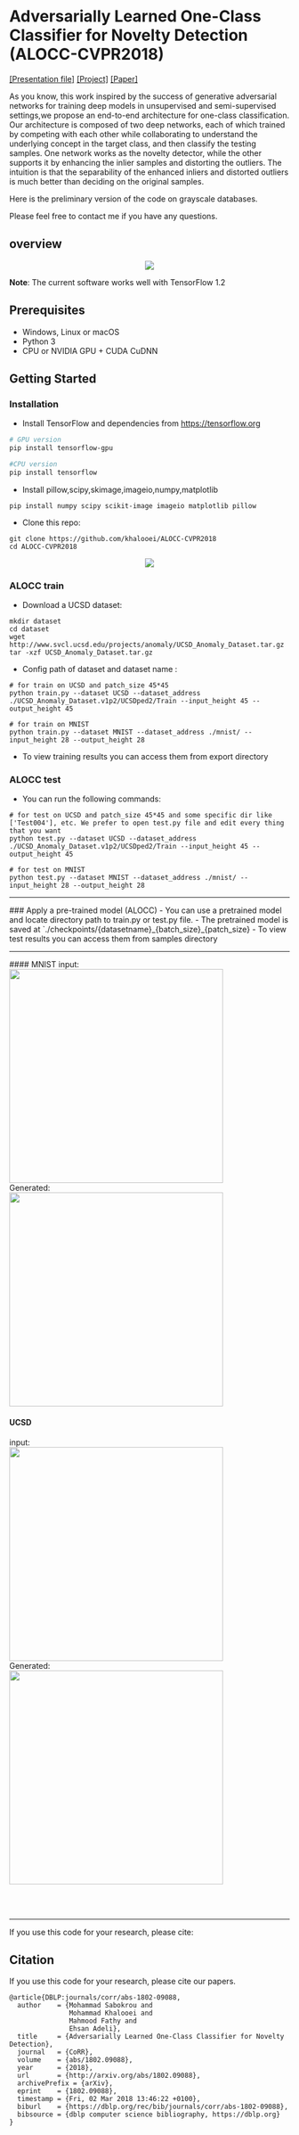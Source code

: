 # Adversarially Learned One-Class Classifier for Novelty Detection (ALOCC-CVPR2018)
[[Presentation file]]('./cvpr18_poster_ALOCC.pdf) [[Project]](https://github.com/khalooei/ALOCC-CVPR2018) [[Paper]](http://openaccess.thecvf.com/content_cvpr_2018/papers/Sabokrou_Adversarially_Learned_One-Class_CVPR_2018_paper.pdf)

As you know, this work inspired by the success of generative adversarial networks for training deep models in unsupervised and semi-supervised settings,we propose an end-to-end architecture for one-class classification. Our architecture is composed of two deep networks, each of which trained by competing with each other while collaborating to understand the underlying concept in the target class, and then classify the testing samples. One network works as the novelty detector, while the other supports it by enhancing the inlier samples and distorting the outliers. The intuition is that the separability of the enhanced inliers and distorted outliers is much better than deciding on the original samples. 

Here is the preliminary version of the code on grayscale databases. 

Please feel free to contact me if you have any questions.

## overview
<p align="center"><img src='imgs/overview.jpg'></p>

**Note**: 
The current software works well with TensorFlow 1.2

## Prerequisites
- Windows, Linux or macOS
- Python 3
- CPU or NVIDIA GPU + CUDA CuDNN

## Getting Started
### Installation
- Install TensorFlow and dependencies from https://tensorflow.org
```bash
# GPU version
pip install tensorflow-gpu

#CPU version
pip install tensorflow
```
- Install pillow,scipy,skimage,imageio,numpy,matplotlib
```
pip install numpy scipy scikit-image imageio matplotlib pillow
```
- Clone this repo:
```
git clone https://github.com/khalooei/ALOCC-CVPR2018
cd ALOCC-CVPR2018
```


<p align="center"><img src='imgs/architecture.jpg'></p>


### ALOCC train
- Download a UCSD dataset:
```
mkdir dataset
cd dataset
wget http://www.svcl.ucsd.edu/projects/anomaly/UCSD_Anomaly_Dataset.tar.gz
tar -xzf UCSD_Anomaly_Dataset.tar.gz
```

- Config path of dataset and dataset name :
```
# for train on UCSD and patch_size 45*45
python train.py --dataset UCSD --dataset_address ./UCSD_Anomaly_Dataset.v1p2/UCSDped2/Train --input_height 45 --output_height 45 

# for train on MNIST
python train.py --dataset MNIST --dataset_address ./mnist/ --input_height 28 --output_height 28
```

- To view training results you can access them from export directory

### ALOCC test
- You can run the following commands:
```
# for test on UCSD and patch_size 45*45 and some specific dir like ['Test004'], etc. We prefer to open test.py file and edit every thing that you want
python test.py --dataset UCSD --dataset_address ./UCSD_Anomaly_Dataset.v1p2/UCSDped2/Train --input_height 45 --output_height 45 

# for test on MNIST
python test.py --dataset MNIST --dataset_address ./mnist/ --input_height 28 --output_height 28
```
<hr>
### Apply a pre-trained model (ALOCC)
- You can use a pretrained model and locate directory path to train.py or test.py file. 
- The pretrained model is saved at `./checkpoints/{datasetname}_{batch_size}_{patch_size}
- To view test results you can access them from samples directory

<hr>
#### MNIST
input:
<br>
<img src='imgs/MNIST__ALOCC_input.jpg' align="center" width=384>
<br>
Generated:
<br>
<img src='imgs/MNIST__ALOCC_generated.jpg' align="center" width=384>


#### UCSD
input:
<br>
<img src='imgs/UCSD__ALOCC_input.jpg' align="center" width=384>
<br>
Generated:
<br>
<img src='imgs/UCSD__ALOCC_generated.jpg' align="center" width=384>


<br><br><hr>
If you use this code for your research, please cite:

## Citation
If you use this code for your research, please cite our papers.
```
@article{DBLP:journals/corr/abs-1802-09088,
  author    = {Mohammad Sabokrou and
               Mohammad Khalooei and
               Mahmood Fathy and
               Ehsan Adeli},
  title     = {Adversarially Learned One-Class Classifier for Novelty Detection},
  journal   = {CoRR},
  volume    = {abs/1802.09088},
  year      = {2018},
  url       = {http://arxiv.org/abs/1802.09088},
  archivePrefix = {arXiv},
  eprint    = {1802.09088},
  timestamp = {Fri, 02 Mar 2018 13:46:22 +0100},
  biburl    = {https://dblp.org/rec/bib/journals/corr/abs-1802-09088},
  bibsource = {dblp computer science bibliography, https://dblp.org}
}
```
